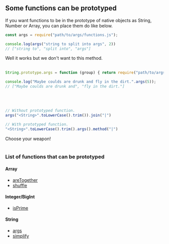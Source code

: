 ## Some functions can be prototyped
If you want functions to be in the prototype of native objects as String, Number or Array, you can place them do like below.
```js
const args = require("path/to/args/functions.js");

console.log(args("string to split into args", 2))
// ["string to", "split into", "args"]
```
Well it works but we don't want to this method.<br>
<br>
```js
String.prototype.args = function (group) { return require("path/to/args/functions.js")(this, group) }

console.log("Maybe coulds are drunk and fly in the dirt.".args(5));
// ["Maybe coulds are drunk and", "fly in the dirt."]
```
<br><br>
```js
// Without prototyped function.
args("<String>".toLowerCase().trim()).join("|")

// With prototyped function.
"<String>".toLowerCase().trim().args().method("|")
```
Choose your weapon!<br>
<br>
### List of functions that can be prototyped
#### Array
* [areTogether](https://github.com/ati0ns/some-js-functions/tree/master/arrays/areTogether)
* [shuffle](https://github.com/ati0ns/some-js-functions/tree/master/array/shuffle)
#### Integer/BigInt
* [isPrime](https://github.com/ati0ns/some-js-functions/tree/master/numbers/isPrime)
#### String
* [args](https://github.com/ati0ns/some-js-functions/tree/master/strings/args)
* [simplify](https://github.com/ati0ns/some-js-functions/tree/master/strings/simplify)